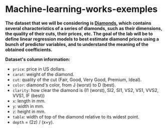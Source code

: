 # Machine-learning-works-exemples

**The dataset that we will be considering is [Diamonds](https://www.kaggle.com/datasets/shivam2503/diamonds), which contains several characteristics of a series of diamonds, such as their dimensions, the quality of their cuts, their prices, etc. The goal of the lab will be to define linear regression models to best estimate diamond prices using a bunch of predictor variables, and to understand the meaning of the obtained coefficients.**

**Dataset's column information:**

- `price`: price in US dollars.
- `carat`: weight of the diamond. 
- `cut`: quality of the cut (Fair, Good, Very Good, Premium, Ideal).
- `color`: diamond's color, from J (worst) to D (best).
- `clarity`: how clear the diamond is (I1 (worst), SI2, SI1, VS2, VS1, VVS2, VVS1, IF (best))
- `x`: length in mm.
- `y`: width in mm. 
- `z`: height in mm.
- `table`: width of top of the diamond relative to its widest point. 
- `depth` = (2z) / (x+y).